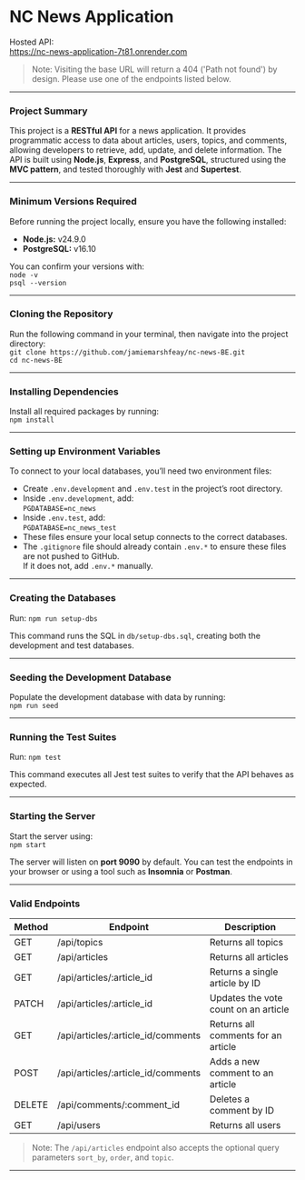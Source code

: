 # NC News Application

Hosted API:  
https://nc-news-application-7t81.onrender.com  

> Note: Visiting the base URL will return a 404 ('Path not found') by design. Please use one of the endpoints listed below.

---

### Project Summary

This project is a **RESTful API** for a news application. It provides programmatic access to data about articles, users, topics, and comments, allowing developers to retrieve, add, update, and delete information. The API is built using **Node.js**, **Express**, and **PostgreSQL**, structured using the **MVC pattern**, and tested thoroughly with **Jest** and **Supertest**.

---

### Minimum Versions Required

Before running the project locally, ensure you have the following installed:  
- **Node.js:** v24.9.0  
- **PostgreSQL:** v16.10  

You can confirm your versions with:  
`node -v`  
`psql --version`

---

### Cloning the Repository

Run the following command in your terminal, then navigate into the project directory:  
`git clone https://github.com/jamiemarshfeay/nc-news-BE.git`  
`cd nc-news-BE`

---

### Installing Dependencies

Install all required packages by running:  
`npm install`

---

### Setting up Environment Variables

To connect to your local databases, you’ll need two environment files:  

- Create `.env.development` and `.env.test` in the project’s root directory.  
- Inside `.env.development`, add:  
  `PGDATABASE=nc_news`  
- Inside `.env.test`, add:  
  `PGDATABASE=nc_news_test`  
- These files ensure your local setup connects to the correct databases.  
- The `.gitignore` file should already contain `.env.*` to ensure these files are not pushed to GitHub.  
  If it does not, add `.env.*` manually.

---

### Creating the Databases

Run: `npm run setup-dbs`  

This command runs the SQL in `db/setup-dbs.sql`, creating both the development and test databases.

---

### Seeding the Development Database

Populate the development database with data by running:  
`npm run seed`

---

### Running the Test Suites

Run: `npm test`  

This command executes all Jest test suites to verify that the API behaves as expected.

---

### Starting the Server

Start the server using:  
`npm start`  

The server will listen on **port 9090** by default. You can test the endpoints in your browser or using a tool such as **Insomnia** or **Postman**.

---

### Valid Endpoints

| Method | Endpoint | Description |
|--------|-----------|--------------|
| GET | /api/topics | Returns all topics |
| GET | /api/articles | Returns all articles |
| GET | /api/articles/:article_id | Returns a single article by ID |
| PATCH | /api/articles/:article_id | Updates the vote count on an article |
| GET | /api/articles/:article_id/comments | Returns all comments for an article |
| POST | /api/articles/:article_id/comments | Adds a new comment to an article |
| DELETE | /api/comments/:comment_id | Deletes a comment by ID |
| GET | /api/users | Returns all users |

> Note: The `/api/articles` endpoint also accepts the optional query parameters `sort_by`, `order`, and `topic`.

---

